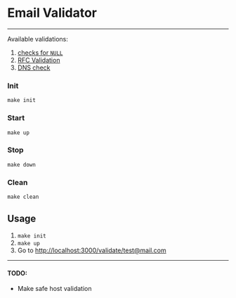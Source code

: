 # Email Validator
___

Available validations:
1. [checks for `NULL`](https://github.com/EliFuzz/email-validator/blob/master/src/emailValidator/emptyInput.js)
2. [RFC Validation](https://github.com/EliFuzz/email-validator/blob/master/src/emailValidator/rfcEmailValidator.js)
3. [DNS check](https://github.com/EliFuzz/email-validator/blob/master/src/emailValidator/domainNameValidator.js)

### Init
```console
make init
```

### Start
```console
make up
```

### Stop
```console
make down
```

### Clean
```console
make clean
```

## Usage
1. `make init`
2. `make up`
3. Go to [http://localhost:3000/validate/test@mail.com](http://localhost:3000/validate/test@mail.com)

---
#### TODO:
- Make safe host validation